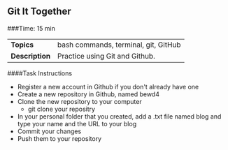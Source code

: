 ## Git It Together


###Time: 15 min

| | |
| ------------- |:-------------|
| __Topics__ | bash commands, terminal, git, GitHub|
| __Description__| Practice using Git and Github.|



####Task Instructions

- Register a new account in Github if you don't already have one
- Create a new repository in Github, named bewd4
- Clone the new repository to your computer
  - git clone your repositry
- In your personal folder that you created, add a .txt file named blog and type your name and the URL to your blog
- Commit your changes
- Push them to your repository
